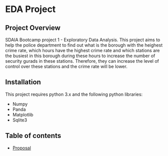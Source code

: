 # EDA Project
## Project Overview
SDAIA Bootcamp project 1 - Exploratory Data Analysis. This project aims to help the police department to find out what is the borough with the heighest crime rate, which hours have the highest crime rate and which stations are the busiest in this borough during these hours to increase the number of security gurads in these stations. Therefore, they can increase the level of control over these stations and the crime rate will be lower.

## Installation
This project requires python 3.x and the following python libraries:
* Numpy
* Panda
* Matplotlib
* Sqlite3

## Table of contents
* [Proposal](https://github.com/ReefSA/EDA_Project/blob/main/Project_Proposal.md)
